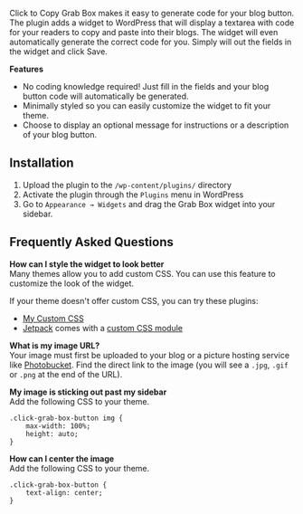 Click to Copy Grab Box makes it easy to generate code for your blog button. The plugin adds a widget to WordPress that will display a textarea with code for your readers to copy and paste into their blogs. The widget will even automatically generate the correct code for you. Simply will out the fields in the widget and click Save.

**Features**

* No coding knowledge required! Just fill in the fields and your blog button code will automatically be generated.
* Minimally styled so you can easily customize the widget to fit your theme. 
* Choose to display an optional message for instructions or a description of your blog button.


## Installation

1. Upload the plugin to the `/wp-content/plugins/` directory
1. Activate the plugin through the `Plugins` menu in WordPress
1. Go to `Appearance → Widgets` and drag the Grab Box widget into your sidebar.


## Frequently Asked Questions

**How can I style the widget to look better**  
Many themes allow you to add custom CSS. You can use this feature to customize the look of the widget.

If your theme doesn't offer custom CSS, you can try these plugins:

* [My Custom CSS](http://wordpress.org/extend/plugins/my-custom-css/)
* [Jetpack](http://jetpack.me) comes with a [custom CSS module](http://jetpack.me/support/custom-css/)

**What is my image URL?**  
Your image must first be uploaded to your blog or a picture hosting service like [Photobucket](http://photobucket.com). Find the direct link to the image (you will see a `.jpg`, `.gif` or `.png` at the end of the URL). 

**My image is sticking out past my sidebar**  
Add the following CSS to your theme.

	.click-grab-box-button img {
		max-width: 100%;
		height: auto;
	} 
	
**How can I center the image**  
Add the following CSS to your theme.

	.click-grab-box-button {
		text-align: center;
	}